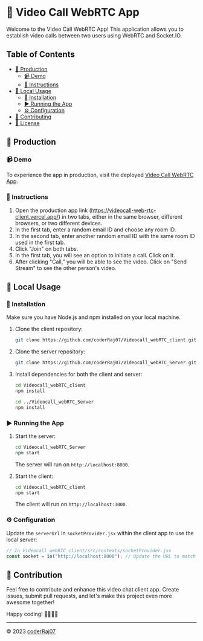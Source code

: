 # 🎥 Video Call WebRTC App

Welcome to the Video Call WebRTC App! This application allows you to establish video calls between two users using WebRTC and Socket.IO.

## Table of Contents

- [🚀 Production](#production)
  - [📹 Demo](#demo)
  - [📝 Instructions](#instructions)
- [🏡 Local Usage](#local-usage)
  - [🔧 Installation](#installation)
  - [▶️ Running the App](#running-the-app)
  - [⚙️ Configuration](#configuration)
- [🤝 Contributing](#contributing)
- [📄 License](#license)

## 🚀 Production

### 📹 Demo

To experience the app in production, visit the deployed [Video Call WebRTC App](https://videocall-web-rtc-client.vercel.app/).

### 📝 Instructions

1. Open the production app link (https://videocall-web-rtc-client.vercel.app/) in two tabs, either in the same browser, different browsers, or two different devices.
2. In the first tab, enter a random email ID and choose any room ID.
3. In the second tab, enter another random email ID with the same room ID used in the first tab.
4. Click "Join" on both tabs.
5. In the first tab, you will see an option to initiate a call. Click on it.
6. After clicking "Call," you will be able to see the video. Click on "Send Stream" to see the other person's video.

## 🏡 Local Usage

### 🔧 Installation

Make sure you have Node.js and npm installed on your local machine.

1. Clone the client repository:

   ```bash
   git clone https://github.com/coderRaj07/Videocall_webRTC_client.git
   ```

2. Clone the server repository:

   ```bash
   git clone https://github.com/coderRaj07/Videocall_webRTC_Server.git
   ```

3. Install dependencies for both the client and server:

   ```bash
   cd Videocall_webRTC_client
   npm install

   cd ../Videocall_webRTC_Server
   npm install
   ```

### ▶️ Running the App

1. Start the server:

   ```bash
   cd Videocall_webRTC_Server
   npm start
   ```

   The server will run on `http://localhost:8000`.

2. Start the client:

   ```bash
   cd Videocall_webRTC_client
   npm start
   ```

   The client will run on `http://localhost:3000`.

### ⚙️ Configuration

Update the `serverUrl` in `socketProvider.jsx` within the client app to use the local server:

```javascript
// In Videocall_webRTC_client/src/contexts/socketProvider.jsx
const socket = io("http://localhost:8000"); // Update the URL to match your local server
```

## 🤖 Contribution

Feel free to contribute and enhance this video chat client app. Create issues, submit pull requests, and let's make this project even more awesome together!

Happy coding! 🚀👩‍💻👨‍


---

&copy; 2023 [coderRaj07](https://github.com/coderRaj07)

